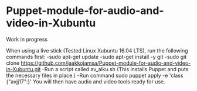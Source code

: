 # Puppet-module-for-audio-and-video-in-Xubuntu

Work in progress

When using a live stick (Tested Linux Xubuntu 16.04 LTS), run the following commands first:
-sudo apt-get update
-sudo apt-get install -y git
-sudo git clone https://github.com/jaakkojamsa/Puppet-module-for-audio-and-video-in-Xubuntu.git
-Run a script called av_alku.sh (This installs Puppet and puts the necessary files in place.)
-Run command sudo puppet apply -e 'class {"avjj17":}'
You will then have audio and video tools ready for use.


